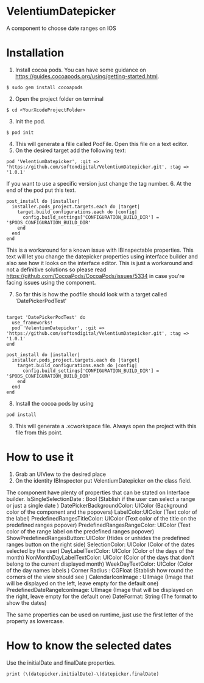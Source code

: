 # VelentiumDatepicker
A component to choose date ranges on IOS

# Installation 

1. Install cocoa pods. You can have some guidance on https://guides.cocoapods.org/using/getting-started.html.
```
$ sudo gem install cocoapods
```
2. Open the project folder on terminal
```
$ cd <YourXcodeProjectFolder>
```
3. Init the pod.
```
$ pod init
```
4. This will generate a fille called PodFile.  Open this file on a text editor.
5. On the desired target add the following text: 
```
pod 'VelentiumDatepicker', :git => 'https://github.com/softondigital/VelentiumDatepicker.git', :tag => '1.0.1'
```
If you want to use a specific version just change the tag number.
6. At the end of the pod put this text.
```
post_install do |installer|
  installer.pods_project.targets.each do |target|
    target.build_configurations.each do |config|
      config.build_settings['CONFIGURATION_BUILD_DIR'] = '$PODS_CONFIGURATION_BUILD_DIR'
    end
  end
end
```

This is a workaround for a known issue with IBInspectable  properties.  This text will let you change the datepicker properties using interface builder and also see how it looks on the interface editor.  This is just a workaround and not a definitive solutions so please read https://github.com/CocoaPods/CocoaPods/issues/5334 in case you're facing issues using the component.

7. So far this is how the podfile should look with a target called  'DatePickerPodTest'
```

target 'DatePickerPodTest' do
  use_frameworks!
  pod 'VelentiumDatepicker', :git => 'https://github.com/softondigital/VelentiumDatepicker.git', :tag => '1.0.1'
end

post_install do |installer|
  installer.pods_project.targets.each do |target|
    target.build_configurations.each do |config|
      config.build_settings['CONFIGURATION_BUILD_DIR'] = '$PODS_CONFIGURATION_BUILD_DIR'
    end
  end
end

```

8. Install the cocoa pods by using
```
pod install
``` 

9.  This will generate a .xcworkspace file.  Always open the project with this file from this point.

# How to use it
1. Grab an UIView to the desired place
2. On the identity IBInspector put VelentiumDatepicker on the class field.

The component  have plenty of properties that can be stated on Interface builder. 
IsSingleSelectionDate : Bool (Stablish if the user can select a range or just a single date )
DatePickerBackgroundColor: UIColor (Background color of the component and the popovers)
LabelColor:UIColor (Text color of the label)
PredefinedRangesTitleColor: UIColor (Text color of the title on the predefined ranges popover)
PredefinedRangesRangeColor: UIColor (Text color of the range label on the predefined ranges popover)
ShowPredefinedRangesButton:  UIColor (Hides or unhides the predefined ranges button on the right side)
SelectionColor: UIColor (Color of the dates selected by the user)
DayLabelTextColor: UIColor (Color of the days of the month)
NonMonthDayLabelTextColor: UIColor (Color of the days that don't belong to the current displayed month)
WeekDayTextColor: UIColor (Color of the day names labels )
Corner Radius : CGFloat (Stablish how round the corners of the view should see )
CalendarIconImage : UIImage (Image that will be displayed on the left, leave empty for the default one)
PredefinedDateRangeIconImage: UIImage (Image that will be displayed on the right, leave empty for the default one)
DateFormat: String (The format to show the dates)

The same properties can be used on runtime, just use the first letter of the property as lowercase.

# How to know the selected dates 

Use the initialDate and finalDate properties.
```
print (\(datepicker.initialDate)-\(datepicker.finalDate)
```




